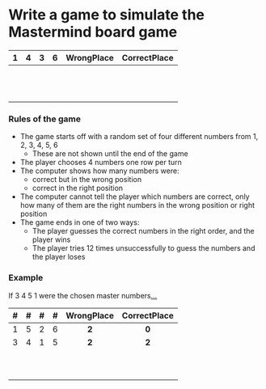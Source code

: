 # Write a game to simulate the Mastermind board game

| 1 | 4 | 3 | 6 | WrongPlace | CorrectPlace|
|---|---|---|---|:---:|:---:|
|   |   |   |   |   |   |
|   |   |   |   |   |   |
|   |   |   |   |   |   |
|   |   |   |   |   |   |
|   |   |   |   |   |   |
|   |   |   |   |   |   |
|   |   |   |   |   |   |
|   |   |   |   |   |   |
|   |   |   |   |   |   |
|   |   |   |   |   |   |
|   |   |   |   |   |   |
|   |   |   |   |   |   |

### Rules of the game

- The game starts off with a random set of four different numbers from 1, 2, 3, 4, 5, 6
  - These are not shown until the end of the game
- The player chooses 4 numbers one row per turn
- The computer shows how many numbers were:
  - correct but in the wrong position
  - correct in the right position
- The computer cannot tell the player which numbers are correct, only how many of them are the right numbers in the wrong position or right position
- The game ends in one of two ways:
  - The player guesses the correct numbers in the right order, and the player wins
  - The player tries 12 times unsuccessfully to guess the numbers and the player loses
 
### Example

If 3  4   5   1  were the chosen master numbers[...](PSGameSolution.md)

| # | # | # | # | WrongPlace | CorrectPlace| 
|---|---|---|---|:---:|:---:|
| 1 | 5 | 2 | 6 | **2** | **0** |
| 3 | 4 | 1 | 5 | **2** | **2** |
|   |   |   |   |   |   |
|   |   |   |   |   |   |
|   |   |   |   |   |   |
|   |   |   |   |   |   |
|   |   |   |   |   |   |
|   |   |   |   |   |   |
|   |   |   |   |   |   |
|   |   |   |   |   |   |
|   |   |   |   |   |   |
|   |   |   |   |   |   |
